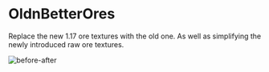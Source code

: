 # OldnBetterOres
Replace the new 1.17 ore textures with the old one. As well as simplifying the newly introduced raw ore textures.

![before-after](https://user-images.githubusercontent.com/61025393/122653536-876dca00-d145-11eb-9f12-0fe6067fcc29.png)
